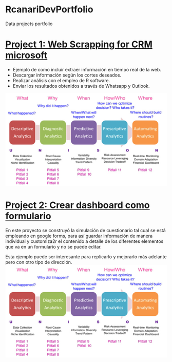 # RcanariDevPortfolio
Data projects portfolio

# [Project 1: Web Scrapping for CRM microsoft](https://www.youtube.com/)
* Ejemplo de como incluir extraer información en tiempo real de la web.
* Descargar información según los cortes deseados.
* Realizar análisis con el empleo de R software.
* Enviar los resultados obtenidos a través de Whatsapp y Outlook.


![](https://github.com/RcanariDev/RcanariDevPortfolio/blob/main/images/imgonline-com-ua-remJpegArtifacts-mlR5k9ZNtxgWtSIB.jpg)


# [Project 2: Crear dashboard como formulario](https://www.youtube.com/)
En este proyecto se construyó la simulación de cuestionario tal cual se está empleando en google forms, para así guardar información de manera individual y customiza2r el contenido a detalle de los diferentes elementos que va en un formulario y no se puede editar.

Esta ejemplo puede ser interesante para replicarlo y  mejorarlo más adelante pero con otro tipo de dirección.
![](https://github.com/RcanariDev/RcanariDevPortfolio/blob/main/images/imgonline-com-ua-remJpegArtifacts-mlR5k9ZNtxgWtSIB.jpg)


